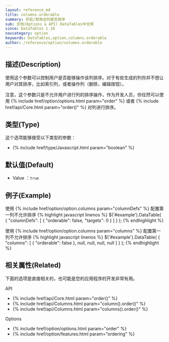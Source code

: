 ```yaml
---
layout: reference_md
title: columns.orderable
summary: 开启/禁用这列是否排序
sub: 文档(Options & API) DataTables中文网
since: DataTables 1.10
navcategory: option
keywords: DataTables,option,columns.orderable
author: /reference/option/columns.orderable
---
```


## 描述(Description)
使用这个参数可以控制用户是否能够操作该列排序。对于有些生成的列你并不想让用户对其排序，比如索引列，或者操作列（删除，编辑按钮）。

注意，这个参数只是不允许用户进行列的排序操作，作为开发人员，你任然可以使用 
{% include href/option/options.html param="order" %} 或者 {% include href/api/Core.html param="order()" %} 对列进行排序。

## 类型(Type)
这个选项能够接受以下类型的参数：

- {% include href/type/Javascript.html param="boolean" %}

## 默认值(Default)
- Value ：`true`


## 例子(Example)
使用 {% include href/option/option.columns param="columnDefs" %} 配置第一列不允许排序
{% highlight javascript linenos %}
$('#example').DataTable( {
   "columnDefs": [
       { "orderable": false, "targets": 0 }
     ]
} );
{% endhighlight %}

使用 {% include href/option/option.columns param="columns" %} 配置第一列不允许排序
{% highlight javascript linenos %}
$('#example').DataTable( {
    "columns": [
        { "orderable": false },
        null,
        null,
        null,
        null
      ]
} );
{% endhighlight %}

## 相关属性(Related)
下面的选项是直接相关的，也可能是您的应用程序的开发非常有用。

API

- {% include href/api/Core.html param="order()" %}
- {% include href/api/Columns.html param="column().order()" %}
- {% include href/api/Columns.html param="columns().order()" %}

Options

- {% include href/option/options.html param="order" %}
- {% include href/option/features.html param="ordering" %}



